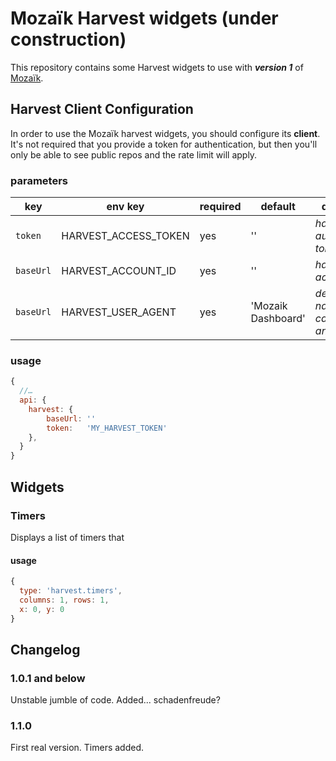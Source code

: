# Mozaïk Harvest widgets (under construction)
This repository contains some Harvest widgets to use with **_version 1_** of [Mozaïk](https://github.com/plouc/mozaik).

## Harvest Client Configuration
In order to use the Mozaïk harvest widgets, you should configure its **client**.
It's not required that you provide a token for authentication, but then
you'll only be able to see public repos and the rate limit will apply.

### parameters
key       | env key          | required | default                | description
----------|------------------|----------|---------------------|----------------------------
`token`   | HARVEST_ACCESS_TOKEN | yes  | ''                  | *harvest authentication token*
`baseUrl` | HARVEST_ACCOUNT_ID  | yes   | ''                  | *harvest account id* 
`baseUrl` | HARVEST_USER_AGENT  | yes   | 'Mozaik Dashboard'  | *device name/email, can be anything* 

### usage
```javascript
{
  //…
  api: {
    harvest: {
        baseUrl: ''
        token:   'MY_HARVEST_TOKEN'
    },
  }
}
```

## Widgets
### Timers
Displays a list of timers that 

#### usage
```javascript
{
  type: 'harvest.timers',
  columns: 1, rows: 1, 
  x: 0, y: 0
}
```

## Changelog
### 1.0.1 and below
Unstable jumble of code. Added... schadenfreude?
### 1.1.0
First real version. Timers added.
